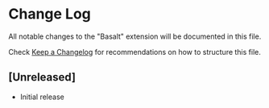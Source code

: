 # Change Log

All notable changes to the "Basalt" extension will be documented in this file.

Check [Keep a Changelog](http://keepachangelog.com/) for recommendations on how to structure this file.

## [Unreleased]

- Initial release

